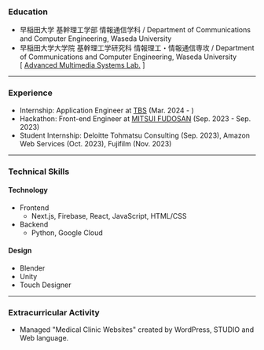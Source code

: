 ### Education
- 早稲田大学 基幹理工学部 情報通信学科 / Department of Communications and Computer Engineering, Waseda University<br>
- 早稲田大学大学院 基幹理工学研究科 情報理工・情報通信専攻 / Department of Communications and Computer Engineering, Waseda University<br>
[ [Advanced Multimedia Systems Lab.](https://www.ams.giti.waseda.ac.jp/) ]<br>

---

### Experience
- Internship: Application Engineer at [TBS](https://www.tbs.co.jp/) (Mar. 2024 - )
- Hackathon: Front-end Engineer at [MITSUI FUDOSAN](https://www.mitsuifudosan.co.jp/) (Sep. 2023 - Sep. 2023)
- Student Internship: Deloitte Tohmatsu Consulting (Sep. 2023), Amazon Web Services (Oct. 2023), Fujifilm (Nov. 2023)

---

### Technical Skills
#### Technology
- Frontend
    - Next.js, Firebase, React, JavaScript, HTML/CSS
- Backend
    - Python, Google Cloud

#### Design
- Blender
- Unity
- Touch Designer 

---

### Extracurricular Activity
- Managed "Medical Clinic Websites" created by WordPress, STUDIO and Web language.
